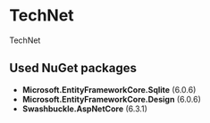 # TechNet
TechNet

## Used NuGet packages
* **Microsoft.EntityFrameworkCore.Sqlite** (6.0.6)
* **Microsoft.EntityFrameworkCore.Design** (6.0.6)
* **Swashbuckle.AspNetCore** (6.3.1)
